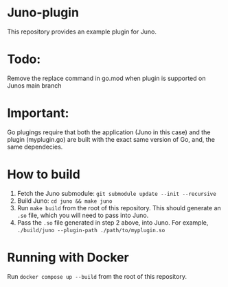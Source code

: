# Juno-plugin
This repository provides an example plugin for Juno.

# Todo:

Remove the replace command in go.mod when plugin is supported on Junos main branch

# Important:

Go plugings require that both the application (Juno in this case) and the plugin (myplugin.go) are built with the exact same version of Go, and, the same dependecies. 

# How to build

1. Fetch the Juno submodule: `git submodule update --init --recursive`
2. Build Juno: `cd juno && make juno`
3. Run `make build` from the root of this repository. This should generate an `.so` file, which you will need to pass into Juno.
4. Pass the `.so` file generated in step 2 above, into Juno. For example, `./build/juno --plugin-path ./path/to/myplugin.so`

# Running with Docker

Run `docker compose up --build` from the root of this repository.